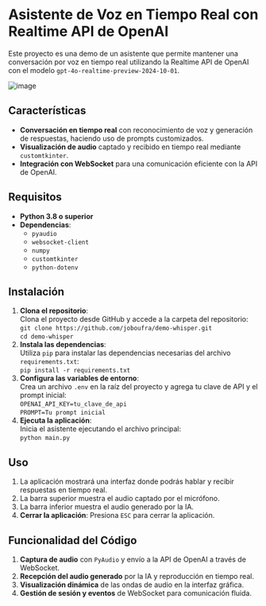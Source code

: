 # Asistente de Voz en Tiempo Real con Realtime API de OpenAI

Este proyecto es una demo de un asistente que permite mantener una conversación por voz en tiempo real utilizando la Realtime API de OpenAI con el modelo `gpt-4o-realtime-preview-2024-10-01`.

![image](https://github.com/user-attachments/assets/9bea5ea3-9465-44bd-a2cb-46c884614fb9)


## Características

- **Conversación en tiempo real** con reconocimiento de voz y generación de respuestas, haciendo uso de prompts customizados.
- **Visualización de audio** captado y recibido en tiempo real mediante `customtkinter`.
- **Integración con WebSocket** para una comunicación eficiente con la API de OpenAI.

## Requisitos

- **Python 3.8 o superior**
- **Dependencias**:
   - `pyaudio`
   - `websocket-client`
   - `numpy`
   - `customtkinter`
   - `python-dotenv`

## Instalación

1. **Clona el repositorio**:  
   Clona el proyecto desde GitHub y accede a la carpeta del repositorio:  
   `git clone https://github.com/joboufra/demo-whisper.git`  
   `cd demo-whisper`
2. **Instala las dependencias**:  
   Utiliza `pip` para instalar las dependencias necesarias del archivo `requirements.txt`:  
   `pip install -r requirements.txt`
3. __Configura las variables de entorno__:  
   Crea un archivo `.env` en la raíz del proyecto y agrega tu clave de API y el prompt inicial:  
   `OPENAI_API_KEY=tu_clave_de_api`  
   `PROMPT=Tu prompt inicial`
4. **Ejecuta la aplicación**:  
   Inicia el asistente ejecutando el archivo principal:  
   `python main.py`

## Uso

1. La aplicación mostrará una interfaz donde podrás hablar y recibir respuestas en tiempo real.
2. La barra superior muestra el audio captado por el micrófono.
3. La barra inferior muestra el audio generado por la IA.
4. **Cerrar la aplicación**: Presiona `ESC` para cerrar la aplicación.

## Funcionalidad del Código

1. **Captura de audio** con `PyAudio` y envío a la API de OpenAI a través de WebSocket.
2. **Recepción del audio generado** por la IA y reproducción en tiempo real.
3. **Visualización dinámica** de las ondas de audio en la interfaz gráfica.
4. **Gestión de sesión y eventos** de WebSocket para comunicación fluida.
